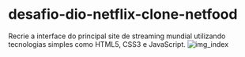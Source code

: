 # desafio-dio-netflix-clone-netfood
Recrie a interface do principal site de streaming mundial utilizando tecnologias simples como HTML5, CSS3 e JavaScript. 
![img_index](https://user-images.githubusercontent.com/30089489/146781919-02ad25f9-0533-46b0-9feb-546b456456d6.JPG)
